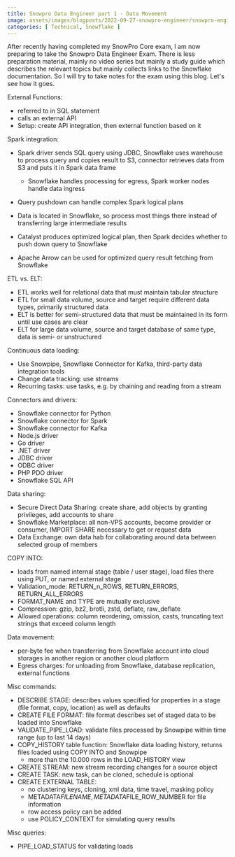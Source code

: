 ```yaml
---
title: Snowpro Data Engineer part 1 - Data Movement
image: assets/images/blogposts/2022-09-27-snowpro-engineer/snowpro-engineer.png
categories: [ Technical, Snowflake ]
---
```


After recently having completed my SnowPro Core exam, I am now preparing to take the Snowpro Data Engineer Exam. There is less preparation material, mainly no video series but mainly a study guide which describes the relevant topics but mainly collects links to the Snowflake documentation. So I will try to take notes for the exam using this blog. Let's see how it goes.

External Functions:
- referred to in SQL statement
- calls an external API
- Setup: create API integration, then external function based on it

Spark integration:
- Spark driver sends SQL query using JDBC, Snowflake uses warehouse to process query and copies result to S3, connector retrieves data from S3 and puts it in Spark data frame
    - Snowflake handles processing for egress, Spark worker nodes handle data ingress
- Query pushdown can handle complex Spark logical plans
- Data is located in Snowflake, so process most things there instead of transferring large intermediate results
- Catalyst produces optimized logical plan, then Spark decides whether to push down query to Snowflake

- Apache Arrow can be used for optimized query result fetching from Snowflake

ETL vs. ELT:
- ETL works well for relational data that must maintain tabular structure
- ETL for small data volume, source and target require different data types, primarily structured data
- ELT is better for semi-structured data that must be maintained in its form until use cases are clear
- ELT for large data volume, source and target database of same type, data is semi- or unstructured

Continuous data loading:
- Use Snowpipe, Snowflake Connector for Kafka, third-party data integration tools
- Change data tracking: use streams
- Recurring tasks: use tasks, e.g. by chaining and reading from a stream

Connectors and drivers:
- Snowflake connector for Python
- Snowflake connector for Spark
- Snowflake connector for Kafka
- Node.js driver
- Go driver
- .NET driver
- JDBC driver
- ODBC driver
- PHP PDO driver
- Snowflake SQL API

Data sharing:
- Secure Direct Data Sharing: create share, add objects by granting privileges, add accounts to share
- Snowflake Marketplace: all non-VPS accounts, become provider or consumer, IMPORT SHARE necessary to get or request data
- Data Exchange: own data hab for collaborating around data between selected group of members

COPY INTO:
- loads from named internal stage (table / user stage), load files there using PUT, or named external stage
- Validation_mode: RETURN_n_ROWS, RETURN_ERRORS, RETURN_ALL_ERRORS
- FORMAT_NAME and TYPE are mutually exclusive
- Compression: gzip, bz2, brotli, zstd, deflate, raw_deflate
- Allowed operations: column reordering, omission, casts, truncating text strings that exceed column length

Data movement:
- per-byte fee when transferring from Snowflake account into cloud storages in another region or another cloud platform
- Egress charges: for unloading from Snowflake, database replication, external functions

Misc commands:
- DESCRIBE STAGE: describes values specified for properties in a stage (file format, copy, location) as well as defaults
- CREATE FILE FORMAT: file format describes set of staged data to be loaded into Snowflake
- VALIDATE_PIPE_LOAD: validate files processed by Snowpipe within time range (up to last 14 days)
- COPY_HISTORY table function: Snowflake data loading history, returns files loaded using COPY INTO and Snowpipe
    - more than the 10.000 rows in the LOAD_HISTORY view
- CREATE STREAM: new stream recording changes for a source object
- CREATE TASK: new task, can be cloned, schedule is optional
- CREATE EXTERNAL TABLE:
    - no clustering keys, cloning, xml data, time travel, masking policy
    - METADATA$FILENAME, METADATA$FILE_ROW_NUMBER for file information
    - row access policy can be added
    - use POLICY_CONTEXT for simulating query results

Misc queries:
- PIPE_LOAD_STATUS for validating loads